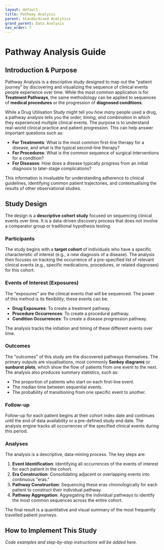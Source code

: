 ```yaml
---
layout: default
title: Pathway Analysis
parent: Standardised Analytics
grand_parent: Data Analysis
nav_order: 7
---
```


# Pathway Analysis Guide

## Introduction & Purpose

Pathway Analysis is a descriptive study designed to map out the "patient journey" by discovering and visualizing the sequence of clinical events people experience over time. While the most common application is for **Treatment Pathways**, the same methodology can be applied to sequences of **medical procedures** or the progression of **diagnosed conditions**.

While a Drug Utilisation Study might tell you *how many* people used a drug, a pathway analysis tells you the *order, timing, and combination* in which they experienced multiple clinical events. The purpose is to understand real-world clinical practice and patient progression. This can help answer important questions such as:

*   **For Treatments**: What is the most common first-line therapy for a disease, and what is the typical second-line therapy?
*   **For Procedures**: What is the common sequence of surgical interventions for a condition?
*   **For Diseases**: How does a disease typically progress from an initial diagnosis to later-stage complications?

This information is invaluable for understanding adherence to clinical guidelines, identifying common patient trajectories, and contextualising the results of other observational studies.

## Study Design

The design is a **descriptive cohort study** focused on sequencing clinical events over time. It is a data-driven discovery process that does not involve a comparator group or traditional hypothesis testing.

### Participants

The study begins with a **target cohort** of individuals who have a specific characteristic of interest (e.g., a new diagnosis of a disease). The analysis then focuses on tracking the occurrence of a pre-specified list of relevant clinical events (e.g., specific medications, procedures, or related diagnoses) for this cohort.

### Events of Interest (Exposures)

The "exposures" are the clinical events that will be sequenced. The power of this method is its flexibility; these events can be:

*   **Drug Exposures**: To create a treatment pathway.
*   **Procedure Occurrences**: To create a procedural pathway.
*   **Condition Occurrences**: To create a disease progression pathway.

The analysis tracks the initiation and timing of these different events over time.

### Outcomes

The "outcomes" of this study are the discovered pathways themselves. The primary outputs are visualisations, most commonly **Sankey diagrams** or **sunburst plots**, which show the flow of patients from one event to the next. The analysis also produces summary statistics, such as:

*   The proportion of patients who start on each first-line event.
*   The median time between sequential events.
*   The probability of transitioning from one specific event to another.

### Follow-up

Follow-up for each patient begins at their cohort index date and continues until the end of data availability or a pre-defined study end date. The analysis engine tracks all occurrences of the specified clinical events during this period.

### Analyses

The analysis is a descriptive, data-mining process. The key steps are:

1.  **Event Identification**: Identifying all occurrences of the events of interest for each patient in the cohort.
2.  **Era Construction**: Consolidating adjacent or overlapping events into continuous "eras."
3.  **Pathway Construction**: Sequencing these eras chronologically for each patient to construct their individual pathway.
4.  **Pathway Aggregation**: Aggregating the individual pathways to identify the most common sequences across the entire cohort.

The final result is a quantitative and visual summary of the most frequently travelled patient journeys.

## How to Implement This Study

*Code examples and step-by-step instructions will be added here.*
